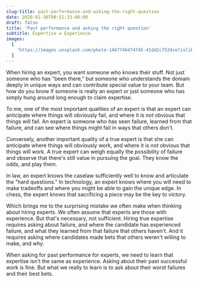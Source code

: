 ```yaml
---
slug-title: past-performance-and-asking-the-right-question
date: 2020-01-30T06:51:33-06:00
draft: false
title: 'Past performance and asking the right question'
subtitle: Expertise ≠ Experience
images:
  [
    'https://images.unsplash.com/photo-1467746474745-41dd2c7524ce?ixlib=rb-1.2.1&ixid=eyJhcHBfaWQiOjEyMDd9&auto=format&fit=crop&w=900&q=60',
  ]
---
```


When hiring an expert, you want someone who knows their stuff. Not just someone who has "been there," but someone who understands the domain deeply in unique ways and can contribute special value to your team. But how do you know if someone is really an expert or just someone who has simply hung around long enough to claim expertise.

To me, one of the most important qualities of an expert is that an expert can anticipate where things will obviously fail, and where it is _not_ obvious that things will fail. An expert is someone who has seen failure, learned from that failure, and can see where things might fail in ways that others don't.

Conversely, another important quality of a true expert is that she can anticipate where things will obviously work, and where it is _not_ obvious that things will work. A true expert can weigh equally the possibility of failure and observe that there's still value in pursuing the goal. They know the odds, and play them.

In law, an expert knows the caselaw sufficiently well to know and articulate the "hard questions." In technology, an expert knows where you will need to make tradeoffs and where you might be able to gain the unique edge. In chess, the expert knows that sacrificing a piece may be the key to victory.

Which brings me to the surprising mistake we often make when thinking about hiring experts. We often assume that experts are those with experience. But that's necessary, not sufficient. Hiring true expertise requires asking about failure, and where the candidate has experienced failure, and what they learned from that failure that others haven't. And it requires asking where candidates made bets that others weren't willing to make, and why.

When asking for past performance for experts, we need to learn that expertise isn't the same as experience. Asking about their past successful work is fine. But what we really to learn is to ask about their worst failures and their best bets.
